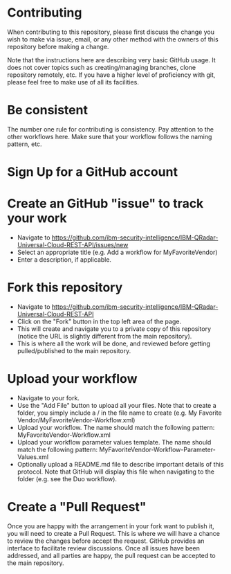 # Contributing
When contributing to this repository, please first discuss the change you wish to make via issue, email, or any other method with the owners of this repository before making a change.

Note that the instructions here are describing very basic GitHub usage. It does not cover topics such as creating/managing branches, clone repository remotely, etc. If you have a higher level of proficiency with git, please feel free to make use of all its facilities.

# Be consistent
The number one rule for contributing is consistency. Pay attention to the other workflows here. Make sure that your workflow follows the naming pattern, etc.

# Sign Up for a GitHub account

# Create an GitHub "issue" to track your work
- Navigate to https://github.com/ibm-security-intelligence/IBM-QRadar-Universal-Cloud-REST-API/issues/new
- Select an appropriate title (e.g. Add a workflow for MyFavoriteVendor)
- Enter a description, if applicable.

# Fork this repository
- Navigate to https://github.com/ibm-security-intelligence/IBM-QRadar-Universal-Cloud-REST-API
- Click on the "Fork" button in the top left area of the page.
- This will create and navigate you to a private copy of this repository (notice the URL is slightly different from the main repository).
- This is where all the work will be done, and reviewed before getting pulled/published to the main repository.

# Upload your workflow
- Navigate to your fork.
- Use the "Add File" button to upload all your files. Note that to create a folder, you simply include a / in the file name to create (e.g. My Favorite Vendor/MyFavoriteVendor-Workflow.xml)
- Upload your workflow. The name should match the following pattern: MyFavoriteVendor-Workflow.xml
- Upload your workflow parameter values template.  The name should match the following pattern: MyFavoriteVendor-Workflow-Parameter-Values.xml
- Optionally upload a README.md file to describe important details of this protocol.  Note that GitHub will display this file when navigating to the folder (e.g. see the Duo workflow).

# Create a "Pull Request"
Once you are happy with the arrangement in your fork want to publish it, you will need to create a Pull Request. This is where we will have a chance to review the changes before accept the request. GitHub provides an interface to facilitate review discussions.  Once all issues have been addressed, and all parties are happy, the pull request can be accepted to the main repository.
